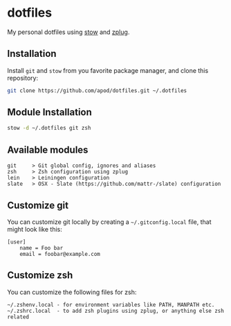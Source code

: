 # dotfiles

My personal dotfiles using [stow](https://www.gnu.org/software/stow/) and [zplug](https://github.com/b4b4r07/zplug).

## Installation

Install `git` and `stow` from you favorite package manager, and clone this repository:

```sh
git clone https://github.com/apod/dotfiles.git ~/.dotfiles
```

## Module Installation

```sh
stow -d ~/.dotfiles git zsh
```

## Available modules

```
git     > Git global config, ignores and aliases
zsh     > Zsh configuration using zplug
lein    > Leiningen configuration
slate   > OSX - Slate (https://github.com/mattr-/slate) configuration
```

## Customize git

You can customize git locally by creating a `~/.gitconfig.local` file, that might look like this:

```
[user]
	name = Foo bar
	email = foobar@example.com
```

## Customize zsh

You can customize the following files for zsh:
```
~/.zshenv.local - for environment variables like PATH, MANPATH etc.
~/.zshrc.local  - to add zsh plugins using zplug, or anything else zsh related
```
